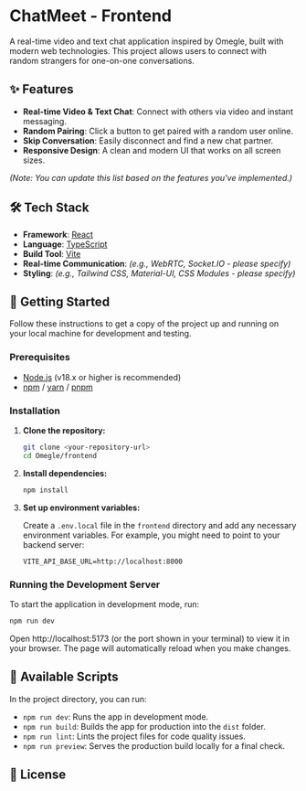 # ChatMeet - Frontend

A real-time video and text chat application inspired by Omegle, built with modern web technologies. This project allows users to connect with random strangers for one-on-one conversations.

## ✨ Features

-   **Real-time Video & Text Chat**: Connect with others via video and instant messaging.
-   **Random Pairing**: Click a button to get paired with a random user online.
-   **Skip Conversation**: Easily disconnect and find a new chat partner.
-   **Responsive Design**: A clean and modern UI that works on all screen sizes.

*(Note: You can update this list based on the features you've implemented.)*

## 🛠️ Tech Stack

-   **Framework**: [React](https://reactjs.org/)
-   **Language**: [TypeScript](https://www.typescriptlang.org/)
-   **Build Tool**: [Vite](https://vitejs.dev/)
-   **Real-time Communication**: *(e.g., WebRTC, Socket.IO - please specify)*
-   **Styling**: *(e.g., Tailwind CSS, Material-UI, CSS Modules - please specify)*

## 🚀 Getting Started

Follow these instructions to get a copy of the project up and running on your local machine for development and testing.

### Prerequisites

-   [Node.js](https://nodejs.org/en/) (v18.x or higher is recommended)
-   [npm](https://www.npmjs.com/) / [yarn](https://yarnpkg.com/) / [pnpm](https://pnpm.io/)

### Installation

1.  **Clone the repository:**
    ```bash
    git clone <your-repository-url>
    cd Omegle/frontend
    ```

2.  **Install dependencies:**
    ```bash
    npm install
    ```

3.  **Set up environment variables:**

    Create a `.env.local` file in the `frontend` directory and add any necessary environment variables. For example, you might need to point to your backend server:
    ```env
    VITE_API_BASE_URL=http://localhost:8000
    ```

### Running the Development Server

To start the application in development mode, run:

```bash
npm run dev
```

Open http://localhost:5173 (or the port shown in your terminal) to view it in your browser. The page will automatically reload when you make changes.

## 📜 Available Scripts

In the project directory, you can run:

-   `npm run dev`: Runs the app in development mode.
-   `npm run build`: Builds the app for production into the `dist` folder.
-   `npm run lint`: Lints the project files for code quality issues.
-   `npm run preview`: Serves the production build locally for a final check.

## 📄 License

